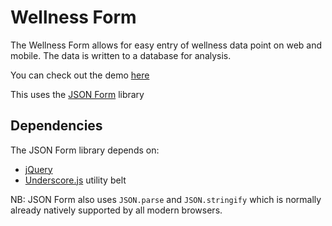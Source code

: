 
Wellness Form
=============

The Wellness Form allows for easy entry of wellness data point on web and mobile. 
The data is written to a database for analysis. 

You can check out the demo [here](https://reverent-bhaskara-6bb082.netlify.com/)

This uses the [JSON Form](http://github.com/joshfire/jsonform/) library 


Dependencies
------------

The JSON Form library depends on:
- [jQuery](http://jquery.com/)
- [Underscore.js](http://underscorejs.org/) utility belt

NB: JSON Form also uses ```JSON.parse``` and ```JSON.stringify``` which is normally already natively supported by all modern browsers.
